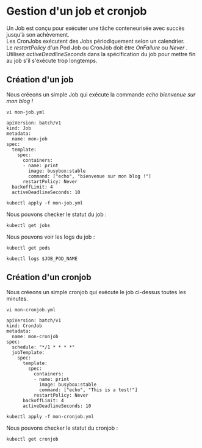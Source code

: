# Gestion d'un job et cronjob
Un Job est conçu pour exécuter une tâche conteneurisée avec succès jusqu'à son achèvement.<br>
Les CronJobs exécutent des Jobs périodiquement selon un calendrier.<br>
Le *restartPolicy* d'un Pod Job ou CronJob doit être *OnFailure* ou *Never* .<br>
Utilisez *activeDeadlineSeconds* dans la spécification du job pour mettre fin au job s'il s'exécute trop longtemps.

## Création d'un job
Nous créeons un simple Job qui exécute la commande *echo bienvenue sur mon blog !*

```
vi mon-job.yml
```

```
apiVersion: batch/v1
kind: Job
metadata:
  name: mon-job
spec:
  template:
    spec:
      containers:
      - name: print
        image: busybox:stable
        command: ["echo", "bienvenue sur mon blog !"]
      restartPolicy: Never
  backoffLimit: 4
  activeDeadlineSeconds: 10
```

```
kubectl apply -f mon-job.yml
```

Nous pouvons checker le statut du job :
```
kubectl get jobs
```

Nous pouvons voir les logs du job :
```
kubectl get pods
```

```
kubectl logs $JOB_POD_NAME
```

## Création d'un cronjob
Nous créeons un simple cronjob qui exécute le job ci-dessus toutes les minutes.

```
vi mon-cronjob.yml
```

```
apiVersion: batch/v1
kind: CronJob
metadata:
  name: mon-cronjob
spec:
  schedule: "*/1 * * * *"
  jobTemplate:
    spec:
      template:
        spec:
          containers:
          - name: print
            image: busybox:stable
            command: ["echo", "This is a test!"]
          restartPolicy: Never
      backoffLimit: 4
      activeDeadlineSeconds: 10
```

```
kubectl apply -f mon-cronjob.yml
```

Nous pouvons checker le statut du cronjob :
```
kubectl get cronjob
```